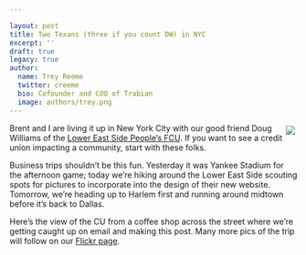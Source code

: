 ```yaml
---

layout: post
title: Two Texans (three if you count DW) in NYC
excerpt: ''
draft: true
legacy: true
author:
  name: Trey Reeme
  twitter: creeme
  bio: Cofounder and COO of Trabian
  image: authors/trey.png
---
```


<p><a href="http://www.flickr.com/photos/trabian"><img src="http://static.flickr.com/47/191789913_7c9265ce34_m.jpg" style="float:right; margin: 4px;"></a>Brent and I are living it up in New York City with our good friend Doug Williams of the <a href="http://www.lespfcu.org">Lower East Side People&#8217;s <span class="caps">FCU</span></a>.  If you want to see a credit union impacting a community, start with these folks.</p>
<p>Business trips shouldn&#8217;t be this fun.  Yesterday it was Yankee Stadium for the afternoon game; today we&#8217;re hiking around the Lower East Side scouting spots for pictures to incorporate into the design of their new website.  Tomorrow, we&#8217;re heading up to Harlem first and running around midtown before it&#8217;s back to Dallas.</p>
<p>Here&#8217;s the view of the CU from a coffee shop across the street where we&#8217;re getting caught up on email and making this post.  Many more pics of the trip will follow on our <a href="http://www.flickr.com/photos/trabian">Flickr page</a>.</p>

